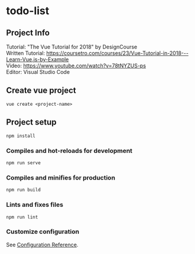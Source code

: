 # todo-list

## Project Info
Tutorial: "The Vue Tutorial for 2018" by DesignCourse                
Written Tutorial: https://coursetro.com/courses/23/Vue-Tutorial-in-2018---Learn-Vue.js-by-Example       
Video: https://www.youtube.com/watch?v=78tNYZUS-ps                  
Editor: Visual Studio Code

## Create vue project
```
vue create <project-name>
```

## Project setup
```
npm install
```

### Compiles and hot-reloads for development
```
npm run serve
```

### Compiles and minifies for production
```
npm run build
```

### Lints and fixes files
```
npm run lint
```

### Customize configuration
See [Configuration Reference](https://cli.vuejs.org/config/).
